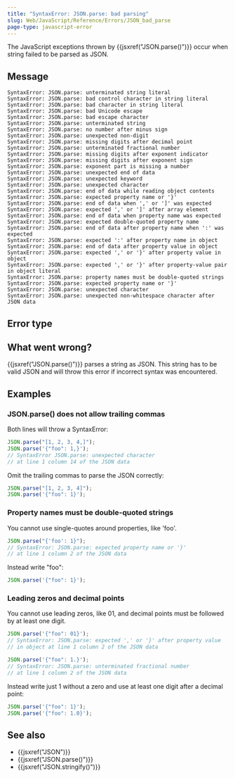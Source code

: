 ```yaml
---
title: "SyntaxError: JSON.parse: bad parsing"
slug: Web/JavaScript/Reference/Errors/JSON_bad_parse
page-type: javascript-error
---
```




The JavaScript exceptions thrown by {{jsxref("JSON.parse()")}} occur when string failed
to be parsed as JSON.

## Message

```plain
SyntaxError: JSON.parse: unterminated string literal
SyntaxError: JSON.parse: bad control character in string literal
SyntaxError: JSON.parse: bad character in string literal
SyntaxError: JSON.parse: bad Unicode escape
SyntaxError: JSON.parse: bad escape character
SyntaxError: JSON.parse: unterminated string
SyntaxError: JSON.parse: no number after minus sign
SyntaxError: JSON.parse: unexpected non-digit
SyntaxError: JSON.parse: missing digits after decimal point
SyntaxError: JSON.parse: unterminated fractional number
SyntaxError: JSON.parse: missing digits after exponent indicator
SyntaxError: JSON.parse: missing digits after exponent sign
SyntaxError: JSON.parse: exponent part is missing a number
SyntaxError: JSON.parse: unexpected end of data
SyntaxError: JSON.parse: unexpected keyword
SyntaxError: JSON.parse: unexpected character
SyntaxError: JSON.parse: end of data while reading object contents
SyntaxError: JSON.parse: expected property name or '}'
SyntaxError: JSON.parse: end of data when ',' or ']' was expected
SyntaxError: JSON.parse: expected ',' or ']' after array element
SyntaxError: JSON.parse: end of data when property name was expected
SyntaxError: JSON.parse: expected double-quoted property name
SyntaxError: JSON.parse: end of data after property name when ':' was expected
SyntaxError: JSON.parse: expected ':' after property name in object
SyntaxError: JSON.parse: end of data after property value in object
SyntaxError: JSON.parse: expected ',' or '}' after property value in object
SyntaxError: JSON.parse: expected ',' or '}' after property-value pair in object literal
SyntaxError: JSON.parse: property names must be double-quoted strings
SyntaxError: JSON.parse: expected property name or '}'
SyntaxError: JSON.parse: unexpected character
SyntaxError: JSON.parse: unexpected non-whitespace character after JSON data
```

## Error type



## What went wrong?

{{jsxref("JSON.parse()")}} parses a string as JSON. This string has to be valid JSON
and will throw this error if incorrect syntax was encountered.

## Examples

### JSON.parse() does not allow trailing commas

Both lines will throw a SyntaxError:

```js example-bad
JSON.parse("[1, 2, 3, 4,]");
JSON.parse('{"foo": 1,}');
// SyntaxError JSON.parse: unexpected character
// at line 1 column 14 of the JSON data
```

Omit the trailing commas to parse the JSON correctly:

```js example-good
JSON.parse("[1, 2, 3, 4]");
JSON.parse('{"foo": 1}');
```

### Property names must be double-quoted strings

You cannot use single-quotes around properties, like 'foo'.

```js example-bad
JSON.parse("{'foo': 1}");
// SyntaxError: JSON.parse: expected property name or '}'
// at line 1 column 2 of the JSON data
```

Instead write "foo":

```js example-good
JSON.parse('{"foo": 1}');
```

### Leading zeros and decimal points

You cannot use leading zeros, like 01, and decimal points must be followed by at least
one digit.

```js example-bad
JSON.parse('{"foo": 01}');
// SyntaxError: JSON.parse: expected ',' or '}' after property value
// in object at line 1 column 2 of the JSON data

JSON.parse('{"foo": 1.}');
// SyntaxError: JSON.parse: unterminated fractional number
// at line 1 column 2 of the JSON data
```

Instead write just 1 without a zero and use at least one digit after a decimal point:

```js example-good
JSON.parse('{"foo": 1}');
JSON.parse('{"foo": 1.0}');
```

## See also

- {{jsxref("JSON")}}
- {{jsxref("JSON.parse()")}}
- {{jsxref("JSON.stringify()")}}
